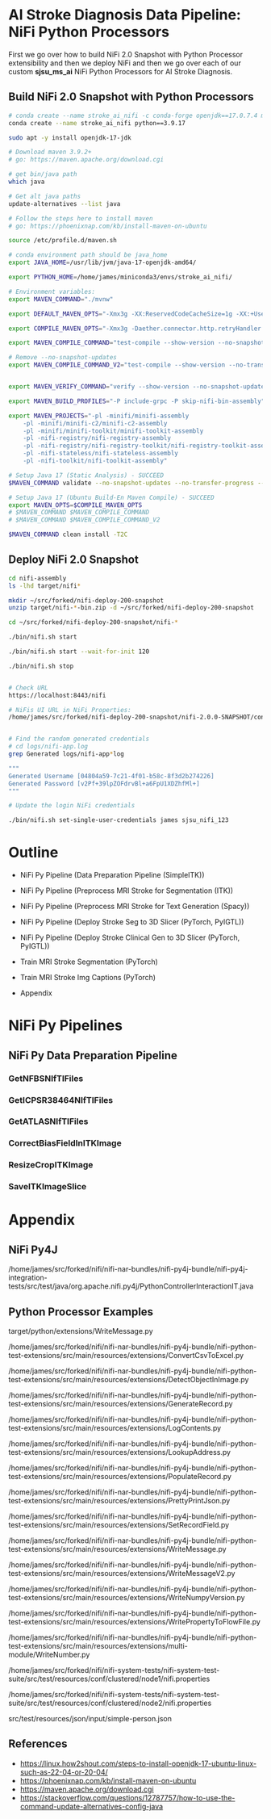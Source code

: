 # AI Stroke Diagnosis Data Pipeline: NiFi Python Processors

First we go over how to build NiFi 2.0 Snapshot with Python Processor extensibility and then we deploy NiFi and then we go over each of our custom **sjsu_ms_ai** NiFi Python Processors for AI Stroke Diagnosis.

## Build NiFi 2.0 Snapshot with Python Processors

~~~bash
# conda create --name stroke_ai_nifi -c conda-forge openjdk==17.0.7.4 maven==3.9.2 python==3.9.17
conda create --name stroke_ai_nifi python==3.9.17

sudo apt -y install openjdk-17-jdk

# Download maven 3.9.2+
# go: https://maven.apache.org/download.cgi

# get bin/java path
which java

# Get alt java paths
update-alternatives --list java

# Follow the steps here to install maven
# go: https://phoenixnap.com/kb/install-maven-on-ubuntu

source /etc/profile.d/maven.sh

# conda environment path should be java_home
export JAVA_HOME=/usr/lib/jvm/java-17-openjdk-amd64/

export PYTHON_HOME=/home/james/miniconda3/envs/stroke_ai_nifi/

# Environment variables:
export MAVEN_COMMAND="./mvnw"

export DEFAULT_MAVEN_OPTS="-Xmx3g -XX:ReservedCodeCacheSize=1g -XX:+UseG1GC -Dorg.slf4j.simpleLogger.defaultLogLevel=WARN -Daether.connector.http.retryHandler.count=5 -Daether.connector.http.connectionMaxTtl=30"

export COMPILE_MAVEN_OPTS="-Xmx3g -Daether.connector.http.retryHandler.count=5 -Daether.connector.http.connectionMaxTtl=30"

export MAVEN_COMPILE_COMMAND="test-compile --show-version --no-snapshot-updates --no-transfer-progress --fail-fast -pl -:minifi-c2-integration-tests -pl -:minifi-integration-tests -pl -:minifi-assembly -pl -:nifi-assembly -pl -:nifi-kafka-connector-assembly -pl -:nifi-kafka-connector-tests -pl -:nifi-toolkit-encrypt-config -pl -:nifi-toolkit-tls -pl -:nifi-toolkit-assembly -pl -:nifi-registry-assembly -pl -:nifi-registry-toolkit-assembly -pl -:nifi-runtime-manifest -pl -:nifi-runtime-manifest-test -pl -:nifi-stateless-assembly -pl -:nifi-stateless-processor-tests -pl -:nifi-stateless-system-test-suite -pl -:nifi-system-test-suite -pl -:nifi-nar-provider-assembly -pl -:nifi-py4j-integration-tests"

# Remove --no-snapshot-updates
export MAVEN_COMPILE_COMMAND_V2="test-compile --show-version --no-transfer-progress --fail-fast -pl -:minifi-c2-integration-tests -pl -:minifi-integration-tests -pl -:minifi-assembly -pl -:nifi-assembly -pl -:nifi-kafka-connector-assembly -pl -:nifi-kafka-connector-tests -pl -:nifi-toolkit-encrypt-config -pl -:nifi-toolkit-tls -pl -:nifi-toolkit-assembly -pl -:nifi-registry-assembly -pl -:nifi-registry-toolkit-assembly -pl -:nifi-runtime-manifest -pl -:nifi-runtime-manifest-test -pl -:nifi-stateless-assembly -pl -:nifi-stateless-processor-tests -pl -:nifi-stateless-system-test-suite -pl -:nifi-system-test-suite -pl -:nifi-nar-provider-assembly -pl -:nifi-py4j-integration-tests"


export MAVEN_VERIFY_COMMAND="verify --show-version --no-snapshot-updates --no-transfer-progress --fail-fast -D dir-only"

export MAVEN_BUILD_PROFILES="-P include-grpc -P skip-nifi-bin-assembly"

export MAVEN_PROJECTS="-pl -minifi/minifi-assembly
    -pl -minifi/minifi-c2/minifi-c2-assembly
    -pl -minifi/minifi-toolkit/minifi-toolkit-assembly
    -pl -nifi-registry/nifi-registry-assembly
    -pl -nifi-registry/nifi-registry-toolkit/nifi-registry-toolkit-assembly
    -pl -nifi-stateless/nifi-stateless-assembly
    -pl -nifi-toolkit/nifi-toolkit-assembly"

# Setup Java 17 (Static Analysis) - SUCCEED
$MAVEN_COMMAND validate --no-snapshot-updates --no-transfer-progress --fail-fast -P contrib-check -P include-grpc

# Setup Java 17 (Ubuntu Build-En Maven Compile) - SUCCEED
export MAVEN_OPTS=$COMPILE_MAVEN_OPTS
# $MAVEN_COMMAND $MAVEN_COMPILE_COMMAND
# $MAVEN_COMMAND $MAVEN_COMPILE_COMMAND_V2

$MAVEN_COMMAND clean install -T2C
~~~



## Deploy NiFi 2.0 Snapshot

~~~bash
cd nifi-assembly
ls -lhd target/nifi*

mkdir ~/src/forked/nifi-deploy-200-snapshot
unzip target/nifi-*-bin.zip -d ~/src/forked/nifi-deploy-200-snapshot

cd ~/src/forked/nifi-deploy-200-snapshot/nifi-*

./bin/nifi.sh start

./bin/nifi.sh start --wait-for-init 120

./bin/nifi.sh stop


# Check URL
https://localhost:8443/nifi

# NiFis UI URL in NiFi Properties:
/home/james/src/forked/nifi-deploy-200-snapshot/nifi-2.0.0-SNAPSHOT/conf/nifi.properties


# Find the random generated credentials
# cd logs/nifi-app.log
grep Generated logs/nifi-app*log

"""
Generated Username [04804a59-7c21-4f01-b58c-8f3d2b274226]
Generated Password [v2Pf+39lpZOFdrvBl+a6FpU1XDZhfMl+]
"""

# Update the login NiFi credentials

./bin/nifi.sh set-single-user-credentials james sjsu_nifi_123

~~~



# Outline

- NiFi Py Pipeline (Data Preparation Pipeline (SimpleITK))
- NiFi Py Pipeline (Preprocess MRI Stroke for Segmentation (ITK))
- NiFi Py Pipeline (Preprocess MRI Stroke for Text Generation (Spacy))
- NiFi Py Pipeline (Deploy Stroke Seg to 3D Slicer (PyTorch, PyIGTL))
- NiFi Py Pipeline (Deploy Stroke Clinical Gen to 3D Slicer (PyTorch, PyIGTL))

- Train MRI Stroke Segmentation (PyTorch)
- Train MRI Stroke Img Captions (PyTorch)
- Appendix

# NiFi Py Pipelines

## NiFi Py Data Preparation Pipeline

### GetNFBSNIfTIFiles

### GetICPSR38464NIfTIFiles

### GetATLASNIfTIFiles

### CorrectBiasFieldInITKImage

### ResizeCropITKImage

### SaveITKImageSlice


# Appendix

## NiFi Py4J 

/home/james/src/forked/nifi/nifi-nar-bundles/nifi-py4j-bundle/nifi-py4j-integration-tests/src/test/java/org.apache.nifi.py4j/PythonControllerInteractionIT.java

## Python Processor Examples

target/python/extensions/WriteMessage.py



/home/james/src/forked/nifi/nifi-nar-bundles/nifi-py4j-bundle/nifi-python-test-extensions/src/main/resources/extensions/ConvertCsvToExcel.py

/home/james/src/forked/nifi/nifi-nar-bundles/nifi-py4j-bundle/nifi-python-test-extensions/src/main/resources/extensions/DetectObjectInImage.py

/home/james/src/forked/nifi/nifi-nar-bundles/nifi-py4j-bundle/nifi-python-test-extensions/src/main/resources/extensions/GenerateRecord.py

/home/james/src/forked/nifi/nifi-nar-bundles/nifi-py4j-bundle/nifi-python-test-extensions/src/main/resources/extensions/LogContents.py

/home/james/src/forked/nifi/nifi-nar-bundles/nifi-py4j-bundle/nifi-python-test-extensions/src/main/resources/extensions/LookupAddress.py

/home/james/src/forked/nifi/nifi-nar-bundles/nifi-py4j-bundle/nifi-python-test-extensions/src/main/resources/extensions/PopulateRecord.py

/home/james/src/forked/nifi/nifi-nar-bundles/nifi-py4j-bundle/nifi-python-test-extensions/src/main/resources/extensions/PrettyPrintJson.py

/home/james/src/forked/nifi/nifi-nar-bundles/nifi-py4j-bundle/nifi-python-test-extensions/src/main/resources/extensions/SetRecordField.py

/home/james/src/forked/nifi/nifi-nar-bundles/nifi-py4j-bundle/nifi-python-test-extensions/src/main/resources/extensions/WriteMessage.py

/home/james/src/forked/nifi/nifi-nar-bundles/nifi-py4j-bundle/nifi-python-test-extensions/src/main/resources/extensions/WriteMessageV2.py

/home/james/src/forked/nifi/nifi-nar-bundles/nifi-py4j-bundle/nifi-python-test-extensions/src/main/resources/extensions/WriteNumpyVersion.py

/home/james/src/forked/nifi/nifi-nar-bundles/nifi-py4j-bundle/nifi-python-test-extensions/src/main/resources/extensions/WritePropertyToFlowFile.py

/home/james/src/forked/nifi/nifi-nar-bundles/nifi-py4j-bundle/nifi-python-test-extensions/src/main/resources/extensions/multi-module/WriteNumber.py

/home/james/src/forked/nifi/nifi-system-tests/nifi-system-test-suite/src/test/resources/conf/clustered/node1/nifi.properties

/home/james/src/forked/nifi/nifi-system-tests/nifi-system-test-suite/src/test/resources/conf/clustered/node2/nifi.properties




src/test/resources/json/input/simple-person.json

## References

- https://linux.how2shout.com/steps-to-install-openjdk-17-ubuntu-linux-such-as-22-04-or-20-04/
- https://phoenixnap.com/kb/install-maven-on-ubuntu
- https://maven.apache.org/download.cgi
- https://stackoverflow.com/questions/12787757/how-to-use-the-command-update-alternatives-config-java
